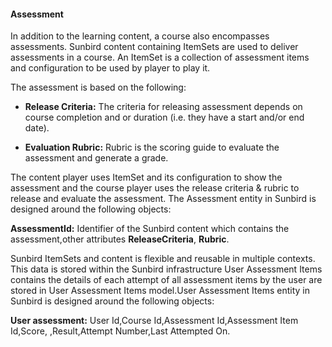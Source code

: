 
#### Assessment

In addition to the learning content, a course also encompasses assessments. Sunbird content containing ItemSets are used to deliver assessments in a course. An ItemSet is a collection of assessment items and configuration to be used by player to play it.

The assessment is based on the following:

+ **Release Criteria:** The criteria for releasing assessment depends on course completion and or duration (i.e. they have a start and/or end date).

+ **Evaluation Rubric:** Rubric is the scoring guide to evaluate the assessment and generate a grade.

The content player uses ItemSet and its configuration to show the assessment and the course player uses the release criteria & rubric to release and evaluate the assessment.
The Assessment entity in Sunbird is designed around the following objects:

**AssessmentId:** Identifier of the Sunbird content which contains the assessment,other attributes **ReleaseCriteria**, **Rubric**.

Sunbird ItemSets and content is flexible and reusable in multiple contexts. This data is stored within the Sunbird infrastructure
User Assessment Items contains the details of each attempt of all assessment items by the user are stored in User Assessment Items model.User Assessment Items entity in Sunbird is designed around the following objects:

**User assessment:** User Id,Course Id,Assessment Id,Assessment Item Id,Score,
,Result,Attempt Number,Last Attempted On.
